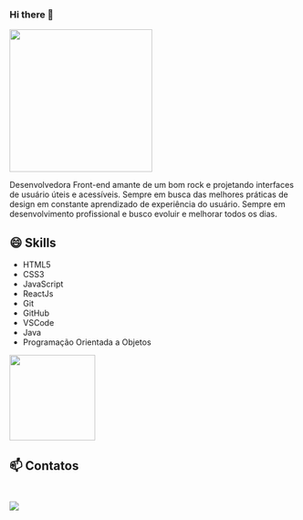 ### Hi there 👋

<img src="https://media.giphy.com/media/EcqCKYnrHiAgwpGqme/giphy.gif" heigh="250" width="250">

Desenvolvedora Front-end amante de um bom rock e projetando interfaces de usuário úteis e
acessíveis. Sempre em busca das melhores práticas de design em constante aprendizado de
experiência do usuário.
Sempre em desenvolvimento profissional e busco evoluir e melhorar todos os dias.


## 😄 Skills

<ul>
  <li>HTML5</li>
  <li>CSS3</li>
  <li>JavaScript</li>
  <li>ReactJs</li>
  <li>Git</li>
  <li>GitHub</li>
  <li>VSCode</li>
  <li>Java</li>
  <li>Programação Orientada a Objetos</li>
</ul>

<img src="https://media4.giphy.com/media/Pm4HpXI62FxF4jfM60/giphy_s.gif" heigh="150" width="150">

 ## 📫 Contatos <br><br>

[<img src="https://img.shields.io/badge/linkedin-%230077B5.svg?&style=for-the-badge&logo=linkedin&logoColor=white" />](https://www.linkedin.com/in/nayane-menezes-dev-eng/)

<!--
*devMarilia/devMarilia* is a ✨ special ✨ repository because its `README.md` (this file) appears on your GitHub profile.

Here are some ideas to get you started:

- 🔭 currently working on ...
- 🌱 I’m currently learning ...
- 👯 I’m looking to collaborate on ...
- 🤔 I’m looking for help with ...
- 💬 Ask me about ...
- 📫 How to reach me: ...
- 😄 Pronouns: ...
- ⚡ Fun fact: ...
-->
